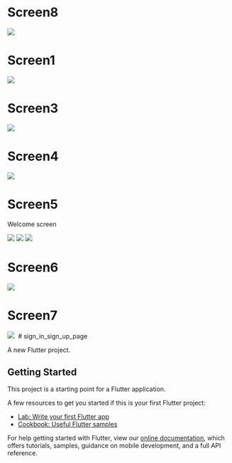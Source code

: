   
# Screen8
 
<img src ="https://github.com/abdullahwaheed12/sign_in_sign_up_page/blob/master/lib/screen8/screen8_login.png">  

# Screen1
<img src = "https://github.com/abdullahwaheed12/sign_in_sign_up_page/blob/master/lib/screen1/screen1_login.png">

# Screen3
<img src = "https://github.com/abdullahwaheed12/sign_in_sign_up_page/blob/master/lib/screen3/screen3.PNG">

# Screen4
<img src ="https://github.com/abdullahwaheed12/sign_in_sign_up_page/blob/master/lib/screen4/signInpage1.jpg">

# Screen5
<p>Welcome screen<p>
<img src ="https://github.com/abdullahwaheed12/sign_in_sign_up_page/blob/master/lib/screen5/scree5_hello.png">
<img src ="https://github.com/abdullahwaheed12/sign_in_sign_up_page/blob/master/lib/screen5/screen5_sign_in.png">
<img src ="https://github.com/abdullahwaheed12/sign_in_sign_up_page/blob/master/lib/screen5/screen5_sign_up.png">

# Screen6

<img src="https://github.com/abdullahwaheed12/sign_in_sign_up_page/blob/master/lib/screen6/signInpagee.jpg.jpg">  
  
# Screen7

<img src="https://github.com/abdullahwaheed12/sign_in_sign_up_page/blob/master/lib/screen7/signInpage.jpg">  


<img src="">  
# sign_in_sign_up_page

A new Flutter project.

## Getting Started

This project is a starting point for a Flutter application.

A few resources to get you started if this is your first Flutter project:

- [Lab: Write your first Flutter app](https://flutter.dev/docs/get-started/codelab)
- [Cookbook: Useful Flutter samples](https://flutter.dev/docs/cookbook)

For help getting started with Flutter, view our
[online documentation](https://flutter.dev/docs), which offers tutorials,
samples, guidance on mobile development, and a full API reference.
